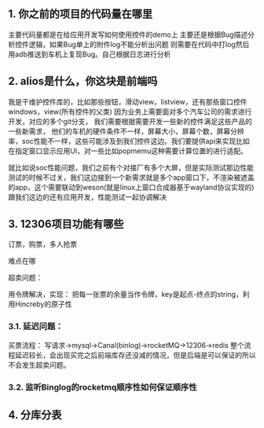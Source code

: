 
## 1. 你之前的项目的代码量在哪里
主要代码量都是在给应用开发写如何使用控件的demo上
主要还是根据Bug描述分析控件逻辑，如果Bug单上的附件log不能分析出问题
则需要在代码中打log然后用adb推送到车机上复现Bug。自己根据日志进行分析
## 2. alios是什么，你这块是前端吗
我是干维护控件库的，比如那些按钮，滑动view，listview，还有那些窗口控件windows，view(所有控件的父类)
因为业务上需要面对多个汽车公司的需求进行开发，对应的多个git分支，
我们需要根据需要开发一些新的控件满足这些产品的一些新需求，
他们的车机的硬件条件不一样，屏幕大小，屏幕个数，屏幕分辨率，soc性能不一样，这些可能涉及到我们控件这边。我们要提供api来实现比如在指定窗口显示应用UI，对一些比如popmemu这种需要计算位置的进行适配。

就比如说soc性能问题，我们之前有个对接厂有多个大屏，但是实际测试那边性能测试的时候不过关，我们这边接到一个新需求就是多个app窗口下，不渲染被遮盖的app，这个需要联动到weson(就是linux上窗口合成器基于wayland协议实现的)跟我们这边的还有应用开发，性能测试一起协调解决




## 3. 12306项目功能有哪些
订票，购票，多人抢票


难点在哪



超卖问题：

用令牌解决，实现：
把每一张票的余量当作令牌，key是起点-终点的string，利用Hincreby的原子性

### 3.1. 延迟问题：

买票流程：
写请求->mysql->Canal(binlog)->rocketMQ->12306->redis
整个流程延迟较长，会出现买完之后前端库存还没减的情况，但是后端是可以保证的所以不会发生超卖问题。

### 3.2. 监听Binglog的rocketmq顺序性如何保证顺序性






## 4. 分库分表




